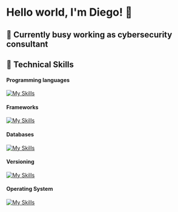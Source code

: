 # Hello world, I'm Diego! 👋

<!--
**Dev-zanfa/Dev-zanfa** is a ✨ _special_ ✨ repository because its `README.md` (this file) appears on your GitHub profile.

Here are some ideas to get you started:

- 🔭 I’m currently working on ...
- 🌱 I’m currently learning ...
- 👯 I’m looking to collaborate on ...
- 🤔 I’m looking for help with ...
- 💬 Ask me about ...
- 📫 How to reach me: ...
- 😄 Pronouns: ...
- ⚡ Fun fact: ...
-->


## 🌱 Currently busy working as cybersecurity consultant

## 💼 Technical Skills

#### Programming languages
[![My Skills](https://skillicons.dev/icons?i=c,java,js,rust,python,html,css&theme=dark)](https://skillicons.dev)

#### Frameworks
[![My Skills](https://skillicons.dev/icons?i=react,bootstrap,&theme=dark)](https://skillicons.dev)

#### Databases
[![My Skills](https://skillicons.dev/icons?i=sqlite,mongodb,mysql&theme=dark)](https://skillicons.dev)

#### Versioning
[![My Skills](https://skillicons.dev/icons?i=git,github,gitlab&theme=dark)](https://skillicons.dev)

#### Operating System
[![My Skills](https://skillicons.dev/icons?i=linux,&theme=dark)](https://skillicons.dev)

<!--
## 📈 GitHub Stats 

[![Anurag's github stats](https://github-readme-stats.vercel.app/api?username=Dev-zanfa&show_icons=true&include_all_commits=true&theme=dracula)](https://github.com/Dev-zanfa)

[![Top Langs](https://github-readme-stats.vercel.app/api/top-langs/?username=Dev-zanfa&layout=compact&theme=dracula)](https://github.com/Dev-zanfa)
--> 
